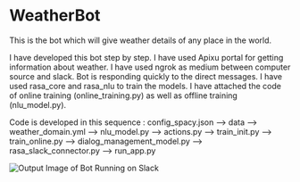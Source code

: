 # WeatherBot
This is the bot which will give weather details of any place in the world.

I have developed this bot step by step. 
I have used Apixu portal for getting information about weather.
I have used ngrok as medium between computer source and slack.
Bot is responding quickly to the direct messages.
I have used rasa_core and rasa_nlu to train the models.
I have attached the code of online training (online_training.py) as well as offline training (nlu_model.py).

Code is developed in this sequence : config_spacy.json --> data --> weather_domain.yml --> nlu_model.py --> actions.py --> train_init.py                                         --> train_online.py --> dialog_management_model.py --> rasa_slack_connector.py --> run_app.py


![Output Image of Bot Running on Slack](https://github.com/ashutosh1919/WeatherBot/blob/master/slack_output.PNG)
